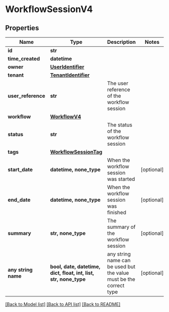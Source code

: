 # WorkflowSessionV4


## Properties
Name | Type | Description | Notes
------------ | ------------- | ------------- | -------------
**id** | **str** |  | 
**time_created** | **datetime** |  | 
**owner** | [**UserIdentifier**](UserIdentifier.md) |  | 
**tenant** | [**TenantIdentifier**](TenantIdentifier.md) |  | 
**user_reference** | **str** | The user reference of the workflow session | 
**workflow** | [**WorkflowV4**](WorkflowV4.md) |  | 
**status** | **str** | The status of the workflow session | 
**tags** | [**WorkflowSessionTag**](WorkflowSessionTag.md) |  | 
**start_date** | **datetime, none_type** | When the workflow session was started | [optional] 
**end_date** | **datetime, none_type** | When the workflow session was finished | [optional] 
**summary** | **str, none_type** | The summary of the workflow session | [optional] 
**any string name** | **bool, date, datetime, dict, float, int, list, str, none_type** | any string name can be used but the value must be the correct type | [optional]

[[Back to Model list]](../README.md#documentation-for-models) [[Back to API list]](../README.md#documentation-for-api-endpoints) [[Back to README]](../README.md)


